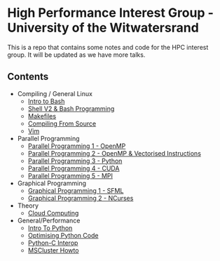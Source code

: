 # High Performance Interest Group  - University of the Witwatersrand
This is a repo that contains some notes and code for the HPC interest group. It will be updated as we have more talks.

## Contents
- Compiling / General Linux
  - [Intro to Bash](https://github.com/Michael-Beukman/HPC-InterestGroup/tree/main/shell)
  - [Shell V2 & Bash Programming](https://github.com/Michael-Beukman/HPC-InterestGroup/tree/main/shell_v2)
  - [Makefiles](https://github.com/Michael-Beukman/HPC-InterestGroup/tree/main/makefiles)
  - [Compiling From Source](https://github.com/Michael-Beukman/HPC-InterestGroup/tree/main/compiling_from_source)
  - [Vim](https://github.com/Michael-Beukman/HPC-InterestGroup/tree/main/linux/vim)
- Parallel Programming
  - [Parallel Programming 1 - OpenMP](https://github.com/Michael-Beukman/HPC-InterestGroup/tree/main/parallel_programming/01_omp)
  - [Parallel Programming 2 - OpenMP & Vectorised Instructions](https://github.com/Michael-Beukman/HPC-InterestGroup/tree/main/parallel_programming/02_omp_vectorised)
  - [Parallel Programming 3 - Python](https://github.com/Michael-Beukman/HPC-InterestGroup/tree/main/parallel_programming/03_python)
  - [Parallel Programming 4 - CUDA](https://github.com/Michael-Beukman/HPC-InterestGroup/tree/main/parallel_programming/04_cuda)
  - [Parallel Programming 5 - MPI](https://github.com/Michael-Beukman/HPC-InterestGroup/tree/main/parallel_programming/05_mpi)
- Graphical Programming
  - [Graphical Programming 1 - SFML](https://github.com/Michael-Beukman/HPC-InterestGroup/tree/main/graphical_programming/01_sfml)
  - [Graphical Programming 2 - NCurses](https://github.com/Michael-Beukman/HPC-InterestGroup/tree/main/graphical_programming/02_ncurses)
- Theory
  - [Cloud Computing](https://github.com/Michael-Beukman/HPC-InterestGroup/tree/main/theory/cloud_computing)
- General/Performance
  - [Intro To Python](https://github.com/Michael-Beukman/HPC-InterestGroup/blob/main/programming/python/intro/PythonIntro.ipynb)
  - [Optimising Python Code](https://github.com/Michael-Beukman/HPC-InterestGroup/tree/main/performance/optimising_python)
  - [Python-C Interop](https://github.com/Michael-Beukman/HPC-InterestGroup/tree/main/performance/c_python_interop)
  - [MSCluster Howto](https://github.com/Michael-Beukman/HPC-InterestGroup/tree/main/mscluster)
